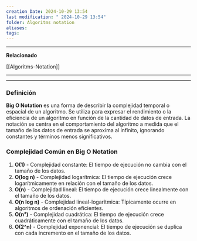 ```yaml
---
creation Date: 2024-10-29 13:54
last modification: " 2024-10-29 13:54"
folder: Algoritms notation
aliases: 
tags:
---
```

___
**Relacionado**

[[Algoritms-Notation]]
___

___

### Definición

**Big O Notation** es una forma de describir la complejidad temporal o espacial de un algoritmo. Se utiliza para expresar el rendimiento o la eficiencia de un algoritmo en función de la cantidad de datos de entrada. La notación se centra en el comportamiento del algoritmo a medida que el tamaño de los datos de entrada se aproxima al infinito, ignorando constantes y términos menos significativos.

### Complejidad Común en Big O Notation

1. **O(1)** - Complejidad constante: El tiempo de ejecución no cambia con el tamaño de los datos.
2. **O(log n)** - Complejidad logarítmica: El tiempo de ejecución crece logarítmicamente en relación con el tamaño de los datos.
3. **O(n)** - Complejidad lineal: El tiempo de ejecución crece linealmente con el tamaño de los datos.
4. **O(n log n)** - Complejidad lineal-logarítmica: Típicamente ocurre en algoritmos de ordenación eficientes.
5. **O(n²)** - Complejidad cuadrática: El tiempo de ejecución crece cuadráticamente con el tamaño de los datos.
6. **O(2^n)** - Complejidad exponencial: El tiempo de ejecución se duplica con cada incremento en el tamaño de los datos.